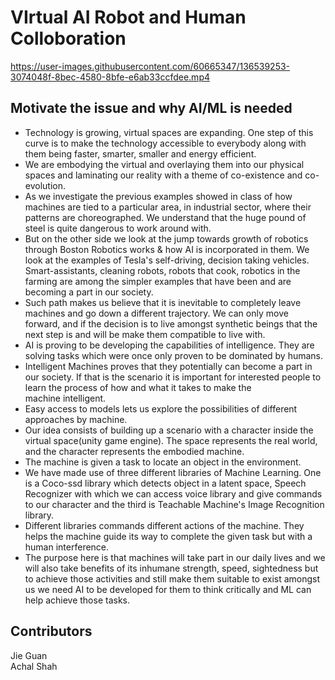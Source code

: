 # VIrtual AI Robot and Human Colloboration


https://user-images.githubusercontent.com/60665347/136539253-3074048f-8bec-4580-8bfe-e6ab33ccfdee.mp4

## Motivate the issue and why AI/ML is needed

* Technology is growing, virtual spaces are expanding. One step of this curve is to make the technology accessible to everybody along with them being faster, smarter, smaller and energy efficient. 
* We are embodying the virtual and overlaying them into our physical spaces and laminating our reality with a theme of co-existence and co-evolution. 
* As we investigate the previous examples showed in class of how machines are tied to a particular area, in industrial sector, where their patterns are choreographed. We understand that the huge pound of steel is quite dangerous to work around with.
* But on the other side we look at the jump towards growth of robotics through Boston Robotics works & how AI is incorporated in them. We look at the examples of Tesla's self-driving, decision taking vehicles. Smart-assistants, cleaning robots, robots that cook, robotics in the farming are among the simpler examples that have been and are becoming a part in our society. 
* Such path makes us believe that it is inevitable to completely leave machines and go down a different trajectory. We can only move forward, and if the decision is to live amongst synthetic beings that the next step is and will be make them compatible to live with.  
* AI is proving to be developing the capabilities of intelligence. They are solving tasks which were once only proven to be dominated by humans. 
* Intelligent Machines proves that they potentially can become a part in our society. If that is the scenario it is important for interested people to learn the process of how and what it takes to make the machine intelligent.
* Easy access to models lets us explore the possibilities of different approaches by machine.
* Our idea consists of building up a scenario with a character inside the virtual space(unity game engine). The space represents the real world, and the character represents the embodied machine. 
* The machine is given a task to locate an object in the environment. 
* We have made use of three different libraries of Machine Learning. One is a Coco-ssd library which detects object in a latent space, Speech Recognizer with which we can access voice library and give commands to our character and the third is Teachable Machine's Image Recognition library. 
* Different libraries commands different actions of the machine. They helps the machine guide its way to complete the given task but with a human interference. 
* The purpose here is that machines will take part in our daily lives and we will also take benefits of its inhumane strength, speed, sightedness but to achieve those activities and still make them suitable to exist amongst us we need AI to be developed for them to think critically and ML can help achieve those tasks.


## Contributors
Jie Guan \
Achal Shah

